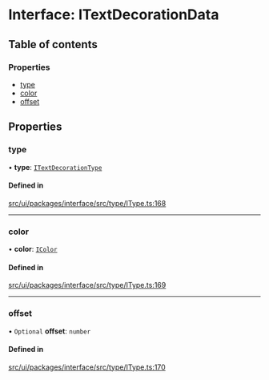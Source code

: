 # Interface: ITextDecorationData

## Table of contents

### Properties

- [type](ITextDecorationData.md#type)
- [color](ITextDecorationData.md#color)
- [offset](ITextDecorationData.md#offset)

## Properties

### type

• **type**: [`ITextDecorationType`](../modules.md#itextdecorationtype)

#### Defined in

[src/ui/packages/interface/src/type/IType.ts:168](https://github.com/leaferjs/leafer-ui/blob/6982d3e91dfd04600b4cf106a9b22f4502e5d32b/packages/interface/src/type/IType.ts#L168)

___

### color

• **color**: [`IColor`](../modules.md#icolor)

#### Defined in

[src/ui/packages/interface/src/type/IType.ts:169](https://github.com/leaferjs/leafer-ui/blob/6982d3e91dfd04600b4cf106a9b22f4502e5d32b/packages/interface/src/type/IType.ts#L169)

___

### offset

• `Optional` **offset**: `number`

#### Defined in

[src/ui/packages/interface/src/type/IType.ts:170](https://github.com/leaferjs/leafer-ui/blob/6982d3e91dfd04600b4cf106a9b22f4502e5d32b/packages/interface/src/type/IType.ts#L170)
